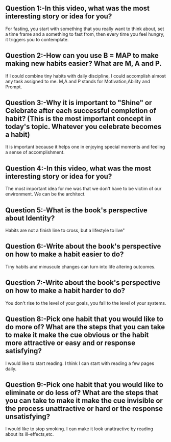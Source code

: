 ## Question 1:-In this video, what was the most interesting story or idea for you?
For fasting, you start with something that you really want to think about, set a time frame and a something to fast from, then every time you feel hungry, it triggers you to contemplate.

## Question 2:-How can you use B = MAP to make making new habits easier? What are M, A and P.
If I could combine tiny habits with daily discipline, I could accomplish almost any task assigned to me. M,A and P stands for Motivation,Ability and Prompt.

## Question 3:-Why it is important to "Shine" or Celebrate after each successful completion of habit? (This is the most important concept in today's topic. Whatever you celebrate becomes a habit)
It is important because it helps one in enjoying special moments and feeling a sense of accomplishment.

## Question 4:-In this video, what was the most interesting story or idea for you?
The most important idea for me was that we don't have to be victim of our environment. We can be the architect.

## Question 5:-What is the book's perspective about Identity?
Habits are not a finish line to cross, but a lifestyle to live"

## Question 6:-Write about the book's perspective on how to make a habit easier to do?
Tiny habits and minuscule changes can turn into life altering outcomes.

## Question 7:-Write about the book's perspective on how to make a habit harder to do?
You don't rise to the level of your goals, you fall to the level of your systems.

## Question 8:-Pick one habit that you would like to do more of? What are the steps that you can take to make it make the cue obvious or the habit more attractive or easy and or response satisfying?
I would like to start reading. I think I can start with reading a few pages daily.

## Question 9:-Pick one habit that you would like to eliminate or do less of? What are the steps that you can take to make it make the cue invisible or the process unattractive or hard or the response unsatisfying?
I would like to stop smoking. I can make it look unattractive by reading about its ill-effects,etc.
